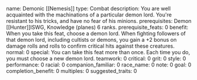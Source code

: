 name: Demonic [[Nemesis]]
type: Combat
description: You are well acquainted with the machinations of a particular demon lord. You're resistant to his tricks, and have no fear of his minions.
prerequisites: Demon [[Hunter]]ISWG, Knowledge (planes) 6 ranks.
prerequisite_feats: 0
benefit: When you take this feat, choose a demon lord. When fighting followers of that demon lord, including cultists or demons, you gain a +2 bonus on damage rolls and rolls to confirm critical hits against these creatures.
normal: 0
special: You can take this feat more than once. Each time you do, you must choose a new demon lord.
teamwork: 0
critical: 0
grit: 0
style: 0
performance: 0
racial: 0
companion_familiar: 0
race_name: 0
note: 0
goal: 0
completion_benefit: 0
multiples: 0
suggested_traits: 0
